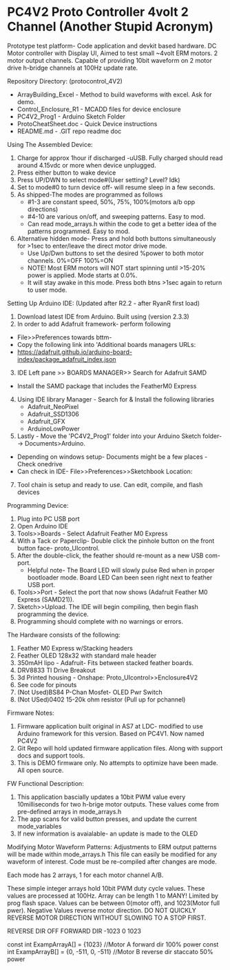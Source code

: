 # PC4V2  Proto Controller 4volt 2 Channel (Another Stupid Acronym) 

Prototype test platform- Code application and devkit based hardware.
DC Motor controller with Display UI, Aimed to test small ~4volt ERM motors. 2 motor output channels.
Capable of providing 10bit waveform on 2 motor drive h-bridge channels at 100Hz update rate. 

Repository Directory: (protocontrol_4V2)
- ArrayBuilding_Excel 	- Method to build waveforms with excel. Ask for demo.
- Control_Enclosure_R1 	- MCADD files for device enclosure
- PC4V2_Prog1		- Arduino Sketch Folder
- ProtoCheatSheet.doc	- Quick Device instructions
- README.md		- .GIT repo readme doc


Using The Assembled Device:
1. Charge for approx 1hour if discharged -uUSB. Fully charged should read around 4.15vdc or more when device unplugged. 
2. Press either button to wake device
3. Press UP/DWN to select mode#(User setting? Level? Idk)
4. Set to mode#0 to turn device off- will resume sleep in a few seconds.
5. As shipped-The modes are programmed as follows
	- #1-3 are constant speed, 50%, 75%, 100%(motors a/b opp directions)
	- #4-10 are various on/off, and sweeping patterns. Easy to mod. 
	- Can read mode_arrays.h within the code to get a better idea of the patterns programmed. Easy to mod.
6. Alternative hidden mode- Press and hold both buttons simultaneously for >1sec to enter/leave the direct motor drive mode.
	- Use Up/Dwn buttons to set the desired %power to both motor channels. 0%=OFF 100%=ON   
	- NOTE! Most ERM motors will NOT start spinning until >15-20% power is applied. Mode starts at 0.0%.
	- It will stay awake in this mode. Press both btns >1sec again to return to user mode.


Setting Up Arduino IDE: (Updated after R2.2 - after RyanR first load)
1. Download latest IDE from Arduino. Built using (version 2.3.3)
2. In order to add Adafruit framework- perform following
 - File>>Preferences  towards bttm-
 - Copy the following link into 'Additional boards managers URLs:
 - https://adafruit.github.io/arduino-board-index/package_adafruit_index.json
3. IDE Left pane >> BOARDS MANAGER>> Search for Adafruit SAMD
 - Install the SAMD package that includes the FeatherM0 Express
4. Using IDE library Manager - Search for & Install the following libraries
	- Adafruit_NeoPixel
	- Adafruit_SSD1306
	- Adafruit_GFX
	- ArduinoLowPower
6. Lastly - Move the 'PC4V2_Prog1' folder into your Arduino Sketch folder--> Documents>Arduino. 
 - Depending on windows setup- Documents might be a few places - Check onedrive
 - Can check in IDE-  File>>Preferences>>Sketchbook Location: 
7. Tool chain is setup and ready to use. Can edit, compile, and flash devices 

Programming Device:
1. Plug into PC USB port
2. Open Arduino IDE
3. Tools>>Boards  - Select Adafruit Feather M0 Express
4. With a Tack or Paperclip-  Double click the pinhole button on the front button face- proto_UIcontrol. 
5. After the double-click, the feather should re-mount as a new USB com-port. 
	- Helpful note- The Board LED will slowly pulse Red when in proper bootloader mode. Board LED Can been seen right next to feather USB port. 
6. Tools>>Port  - Select the port that now shows (Adafruit Feather M0 Express (SAMD21)).
7. Sketch>>Upload.  The IDE will begin compiling, then begin flash programming the device. 
8. Programming should complete with no warnings or errors. 

The Hardware consists of the following:
1. Feather M0 Express w/Stacking headers
2. Feather OLED 128x32 with standard male header
3. 350mAH lipo - Adafruit- Fits between stacked feather boards. 
4. DRV8833 TI Drive Breakout
5. 3d Printed housing - Onshape: Proto_UIcontrol>>Enclosure4V2
6. See code for pinouts 
7. (Not Used)BS84 P-Chan Mosfet- OLED Pwr Switch
8. (Not USed)0402 15-20k ohm resistor (Pull up for pchannel)

Firmware Notes:
1. Firmware application built original in AS7 at LDC- modified to use Arduino framework
for this version. Based on PC4V1. Now named PC4V2
2. Git Repo will hold updated firmware application files. Along with support docs and support tools.
3. This is DEMO firmware only. No attempts to optimize have been made. All open source. 

FW Functional Description:
1. This application bascially updates a 10bit PWM value every 10milliseconds
   for two h-brige motor outputs. These values come from pre-defined arrays in mode_arrays.h
2. The app scans for valid button presses, and update the current mode_variables
3. If new information is avaialable- an update is made to the OLED 


Modifying Motor Waveform Patterns: 
Adjustments to ERM output patterns will be made within mode_arrays.h
This file can easily be modified for any waveform of interest.
Code must be re-compiled after changes are mode.  

Each mode has 2 arrays, 1 for each motor channel A/B.  

These simple integer arrays hold 10bit PWM duty cycle values.
These values are processed at 100Hz. Array can be length 1 to MANY! Limited by prog flash space.
Values can be between 0(motor off), and 1023(Motor full pwer). Negative Values reverse motor
direction. DO NOT QUICKLY REVERSE MOTOR DIRECTION WITHOUT SLOWING TO A STOP FIRST. 
 
REVERSE DIR	OFF	FORWARD DIR
  -1023		0	1023

const int ExampArrayA[] = {1023} 		//Motor A forward dir 100% power
const int ExampArrayB[] = {0, -511, 0, -511}	//Motor B reverse dir staccato 50% power

